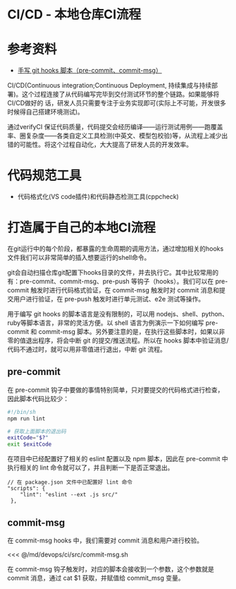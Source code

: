 # CI/CD - 本地仓库CI流程

# 参考资料

* [手写 git hooks 脚本（pre-commit、commit-msg）](https://zhuanlan.zhihu.com/p/391221822)

CI/CD(Continuous integration;Continuous Deployment, 持续集成与持续部署)。这个过程连接了从代码编写完毕到交付测试环节的整个链路。如果能够将CI/CD做好的
话，研发人员只需要专注于业务实现即可(实际上不可能，开发很多时候得自己搭建环境测试)。

通过verifyCI 保证代码质量，代码提交会经历编译——运行测试用例——跑覆盖率、圈复杂度——各类自定义工具检测(中英文、模型包校验)等，从流程上减少出错的可能性。将这个过程自动化，大大提高了研发人员的开发效率。

# 代码规范工具

* 代码格式化(VS code插件)和代码静态检测工具(cppcheck)

# 打造属于自己的本地CI流程

在git运行中的每个阶段，都暴露的生命周期的调用方法，通过增加相关的hooks文件我们可以非常简单的插入想要运行的shell命令。

git会自动扫描仓库git配置下hooks目录的文件，并去执行它。其中比较常用的有：pre-commit、commit-msg、pre-push 等钩子（hooks）。我们可以在 pre-commit 触发时进行代码格式验证，在 commit-msg 触发时对 commit 消息和提交用户进行验证，在 pre-push 触发时进行单元测试、e2e 测试等操作。

用于编写 git hooks 的脚本语言是没有限制的，可以用 nodejs、shell、python、ruby等脚本语言，非常的灵活方便。以 shell 语言为例演示一下如何编写 pre-commit 和 commit-msg 脚本。另外要注意的是，在执行这些脚本时，如果以非零的值退出程序，将会中断 git 的提交/推送流程。所以在 hooks 脚本中验证消息/代码不通过时，就可以用非零值进行退出，中断 git 流程。

## pre-commit

在 pre-commit 钩子中要做的事情特别简单，只对要提交的代码格式进行检查，因此脚本代码比较少：

```bash
#!/bin/sh
npm run lint

# 获取上面脚本的退出码
exitCode="$?"
exit $exitCode
```

在项目中已经配置好了相关的 eslint 配置以及 npm 脚本，因此在 pre-commit 中执行相关的 lint 命令就可以了，并且判断一下是否正常退出。

```
// 在 package.json 文件中已配置好 lint 命令
"scripts": {
    "lint": "eslint --ext .js src/"
 },
```

## commit-msg

在 commit-msg hooks 中，我们需要对 commit 消息和用户进行校验。

<<< @/md/devops/ci/src/commit-msg.sh

在 commit-msg 钩子触发时，对应的脚本会接收到一个参数，这个参数就是 commit 消息，通过 cat $1 获取，并赋值给 commit_msg 变量。